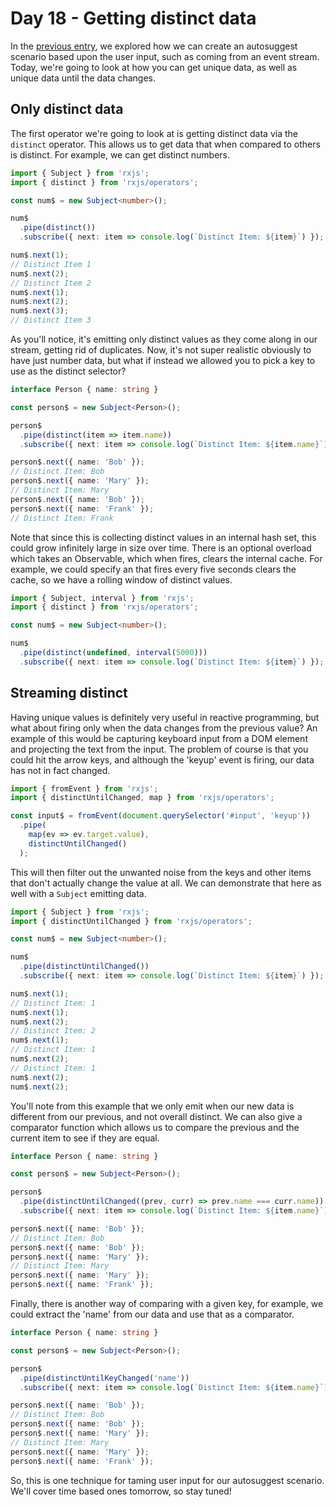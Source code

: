 # Day 18 - Getting distinct data

In the [previous entry](../17/readme.md), we explored how we can create an autosuggest scenario based upon the user input, such as coming from an event stream.  Today, we're going to look at how you can get unique data, as well as unique data until the data changes.

## Only distinct data

The first operator we're going to look at is getting distinct data via the `distinct` operator.  This allows us to get data that when compared to others is distinct.  For example, we can get distinct numbers.

```typescript
import { Subject } from 'rxjs';
import { distinct } from 'rxjs/operators';

const num$ = new Subject<number>();

num$
  .pipe(distinct())
  .subscribe({ next: item => console.log(`Distinct Item: ${item}`) });

num$.next(1);
// Distinct Item 1
num$.next(2);
// Distinct Item 2
num$.next(1);
num$.next(2);
num$.next(3);
// Distinct Item 3
```

As you'll notice, it's emitting only distinct values as they come along in our stream, getting rid of duplicates.  Now, it's not super realistic obviously to have just number data, but what if instead we allowed you to pick a key to use as the distinct selector?

```typescript
interface Person { name: string }

const person$ = new Subject<Person>();

person$
  .pipe(distinct(item => item.name))
  .subscribe({ next: item => console.log(`Distinct Item: ${item.name}`) });

person$.next({ name: 'Bob' });
// Distinct Item: Bob
person$.next({ name: 'Mary' });
// Distinct Item: Mary
person$.next({ name: 'Bob' });
person$.next({ name: 'Frank' });
// Distinct Item: Frank
```

Note that since this is collecting distinct values in an internal hash set, this could grow infinitely large in size over time.  There is an optional overload which takes an Observable, which when fires, clears the internal cache.  For example, we could specify an that fires every five seconds clears the cache, so we have a rolling window of distinct values.

```typescript
import { Subject, interval } from 'rxjs';
import { distinct } from 'rxjs/operators';

const num$ = new Subject<number>();

num$
  .pipe(distinct(undefined, interval(5000)))
  .subscribe({ next: item => console.log(`Distinct Item: ${item}`) });
```

## Streaming distinct

Having unique values is definitely very useful in reactive programming, but what about firing only when the data changes from the previous value?  An example of this would be capturing keyboard input from a DOM element and projecting the text from the input.  The problem of course is that you could hit the arrow keys, and although the 'keyup' event is firing, our data has not in fact changed.

```typescript
import { fromEvent } from 'rxjs';
import { distinctUntilChanged, map } from 'rxjs/operators';

const input$ = fromEvent(document.querySelector('#input', 'keyup'))
  .pipe(
    map(ev => ev.target.value),
    distinctUntilChanged()
  );
```

This will then filter out the unwanted noise from the keys and other items that don't actually change the value at all.  We can demonstrate that here as well with a `Subject` emitting data.

```typescript
import { Subject } from 'rxjs';
import { distinctUntilChanged } from 'rxjs/operators';

const num$ = new Subject<number>();

num$
  .pipe(distinctUntilChanged())
  .subscribe({ next: item => console.log(`Distinct Item: ${item}`) });

num$.next(1);
// Distinct Item: 1
num$.next(1);
num$.next(2);
// Distinct Item: 2
num$.next(1);
// Distinct Item: 1
num$.next(2);
// Distinct Item: 1
num$.next(2);
num$.next(2);
```

You'll note from this example that we only emit when our new data is different from our previous, and not overall distinct.  We can also give a comparator function which allows us to compare the previous and the current item to see if they are equal.

```typescript
interface Person { name: string }

const person$ = new Subject<Person>();

person$
  .pipe(distinctUntilChanged((prev, curr) => prev.name === curr.name))
  .subscribe({ next: item => console.log(`Distinct Item: ${item.name}`) });

person$.next({ name: 'Bob' });
// Distinct Item: Bob
person$.next({ name: 'Bob' });
person$.next({ name: 'Mary' });
// Distinct Item: Mary
person$.next({ name: 'Mary' });
person$.next({ name: 'Frank' });
```

Finally, there is another way of comparing with a given key, for example, we could extract the 'name' from our data and use that as a comparator. 

```typescript
interface Person { name: string }

const person$ = new Subject<Person>();

person$
  .pipe(distinctUntilKeyChanged('name'))
  .subscribe({ next: item => console.log(`Distinct Item: ${item.name}`) });

person$.next({ name: 'Bob' });
// Distinct Item: Bob
person$.next({ name: 'Bob' });
person$.next({ name: 'Mary' });
// Distinct Item: Mary
person$.next({ name: 'Mary' });
person$.next({ name: 'Frank' });
```

So, this is one technique for taming user input for our autosuggest scenario.  We'll cover time based ones tomorrow, so stay tuned!